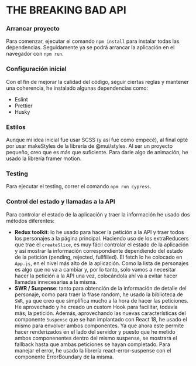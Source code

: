 # THE BREAKING BAD API

### Arrancar proyecto

Para comenzar, ejecutar el comando `npm install` para instalar todas las dependencias. Seguidamente ya se podrá arrancar la aplicación en el navegador con `npm run`.

### Configuración inicial

Con el fin de mejorar la calidad del código, seguir ciertas reglas y mantener una coherencia, he instalado algunas dependencias como:

- Eslint
- Prettier
- Husky

### Estilos

Aunque mi idea inicial fue usar SCSS (y así fue como empecé), al final opté por usar makeStyles de la librería de @mui/styles. Al ser un proyecto pequeño, creo que es más que suficiente. Para darle algo de animación, he usado la librería framer motion.

### Testing

Para ejecutar el testing, correr el comando `npm run cypress`.

### Control del estado y llamadas a la API

Para controlar el estado de la aplicación y traer la información he usado dos métodos diferentes:

- **Redux toolkit**: lo he usado para hacer la petición a la API y traer todos los personajes a la página principal. Haciendo uso de los extraReducers que trae el `createSlice`, es muy fácil controlar el estado de la aplicación y así mostrar la información correspondiente dependiendo del estado de la petición (pending, rejected, fullfilled). El fetch lo he colocado en `App.js`, en el nivel más alto de la aplicación. Como la lista de personajes es algo que no va a cambiar y, por lo tanto, solo vamos a necesitar hacer la petición a la API una vez, colocándola ahí va a evitar hacer llamadas innecesarias a la misma.
- **SWR / Suspense**: tanto para obtención de la información de detalle del personaje, como para traer la frase random, he usado la biblioteca de `SWR`, ya que creo que simplifica mucho a la hora de hacer las peticiones. He aprovechado y he creado un custom Hook para facilitar, todavía más, la petición. Además, aprovechando las nuevas características del componente `Suspense` que se han implantado con React 18, he usado el mismo para envolver ambos componentes. Ya que ahora este permite hacer renderizados en el lado del servidor y puesto que he metido ambos componenentes dentro del mismo suspense, se mostrará el fallback hasta que ambas peticiones se hayan completado. Para manejar el error, he usado la librería react-error-suspense con el componente ErrorBoundary de la misma.
